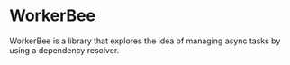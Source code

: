 # WorkerBee

WorkerBee is a library that explores the idea of managing async tasks by using a dependency resolver.